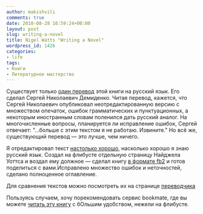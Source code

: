 ```yaml
---
author: makishvili
comments: true
date: 2010-08-28 16:59:24+00:00
layout: post
slug: writing-a-novel
title: Nigel Watts "Writing a Novel"
wordpress_id: 1426
categories:
- life
tags:
- Книги
- Литературное мастерство
---
```


Существует только [один перевод](http://flibusta.net/b/192742/read) этой книги на русский язык. Его сделал Сергей Николаевич Демиденко. Читая перевод, кажется, что Сергей Николаевич опубликовал неотредактированную версию с множеством опечаток, ошибок грамматических и пунктуационных, а некоторым иностранным словам поленился дать русский аналог. На многочисленные вопросы, планируется ли исправление ошибок, Сергей отвечает: "...больше с этим текстом я не работаю. Извините." Но всё же, существующий перевод — это лучше, чем ничего.


Я отредактировал текст [настолько хорошо](http://flibusta.net/b/198499/read), насколько хорошо я знаю русский язык. Создал на флибусте отдельную страницу Найджела Уоттса и воздал ему должное — сделал книгу [в формате fb2](http://flibusta.net/a/64055) и готов поделиться с вами.Исправлено множество ошибок и неточностей, сделано полноценное оглавление.

Для сравнения текстов можно посмотреть их на странице [переводчика](http://flibusta.net/a/61932)


Пользуясь случаем, хочу порекомендовать сервис bookmate, где вы можете [читать эту книгу](http://www.bookmate.ru/makishvili/Cc8iXyBO) с бОльшим удобством, нежели на флибусте.
